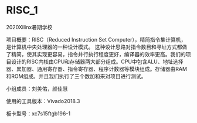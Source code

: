 # RISC_1
2020Xilinx暑期学校

项目概要：RISC（Reduced Instruction Set Computer），精简指令集计算机，是计算机中央处理器的一种设计模式。 这种设计思路对指令数目和寻址方式都做了精简，使其实现更容易，指令并行执行程度更好，编译器的效率更高。我们的项目设计的RISC内核由CPU和存储器两大部分组成。CPU中包含ALU、地址选择器、累加器、通用寄存器、指令寄存器、程序计数器等模块组成。存储器由RAM和ROM组成。并且我们执行了三个数加和来对项目进行测试。

小组成员：刘美佑，颜佳慧

使用的工具版本：Vivado2018.3

板卡型号：xc7s15ftgb196-1

